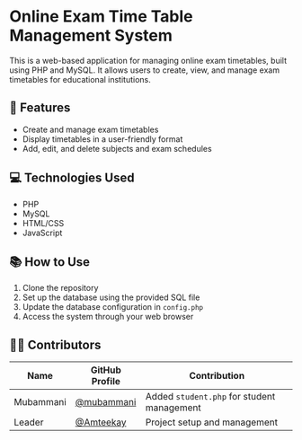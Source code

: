 # Online Exam Time Table Management System

This is a web-based application for managing online exam timetables, built using PHP and MySQL. It allows users to create, view, and manage exam timetables for educational institutions.

## 📌 Features
- Create and manage exam timetables
- Display timetables in a user-friendly format
- Add, edit, and delete subjects and exam schedules

## 💻 Technologies Used
- PHP
- MySQL
- HTML/CSS
- JavaScript

## 📚 How to Use
1. Clone the repository
2. Set up the database using the provided SQL file
3. Update the database configuration in `config.php`
4. Access the system through your web browser

## 🧑‍💻 Contributors
| Name | GitHub Profile | Contribution |
|------|----------------|--------------|
| Mubammani | [@mubammani](https://github.com/mubammani) | Added `student.php` for student management |
| Leader | [@Amteekay](https://github.com/amteekay) | Project setup and management |
